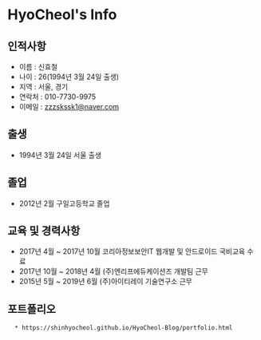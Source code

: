 # HyoCheol's Info

## 인적사항
   
   - 이름 : 신효철
   - 나이 : 26(1994년 3월 24일 출생)
   - 지역 : 서울, 경기
   - 연락처 : 010-7730-9975
   - 이메일 : zzzskssk1@naver.com

## 출생

   - 1994년 3월 24일 서울 출생


## 졸업

   - 2012년 2월 구일고등학교 졸업


## 교육 및 경력사항

   - 2017년 4월 ~ 2017년 10월 코리아정보보안IT 웹개발 및 안드로이드 국비교육 수료
   - 2017년 10월 ~ 2018년 4월 (주)엔리프에듀케이션즈 개발팀 근무
   - 2015년 5월 ~ 2019년 6월 (주)아이티레이 기술연구소 근무

   
## 포트폴리오

      * https://shinhyocheol.github.io/HyoCheol-Blog/portfolio.html


